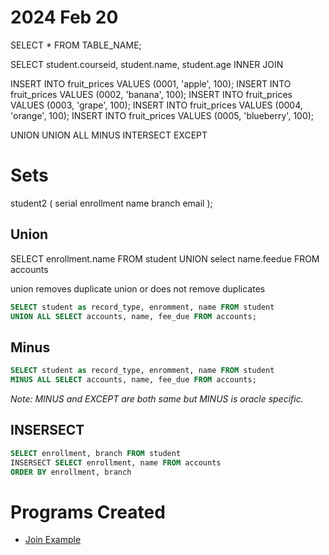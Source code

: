 # 2024 Feb 20
SELECT * FROM TABLE_NAME;

SELECT student.courseid, student.name, student.age
INNER JOIN


INSERT INTO fruit_prices VALUES (0001, 'apple', 100);
INSERT INTO fruit_prices VALUES (0002, 'banana', 100);
INSERT INTO fruit_prices VALUES (0003, 'grape', 100);
INSERT INTO fruit_prices VALUES (0004, 'orange', 100);
INSERT INTO fruit_prices VALUES (0005, 'blueberry', 100);

UNION 
UNION ALL
MINUS
INTERSECT
EXCEPT


# Sets
student2 (
    serial
    enrollment
    name 
    branch
    email
); 

## Union
SELECT enrollment.name FROM student
UNION select name.feedue FROM accounts

union removes duplicate
union or does not remove duplicates

```sql
SELECT student as record_type, enromment, name FROM student
UNION ALL SELECT accounts, name, fee_due FROM accounts;
```

## Minus

```sql
SELECT student as record_type, enromment, name FROM student
MINUS ALL SELECT accounts, name, fee_due FROM accounts;
```

*Note: MINUS and EXCEPT are both same but MINUS is oracle specific.*

## INSERSECT

```sql
SELECT enrollment, branch FROM student
INSERSECT SELECT enrollment, name FROM accounts
ORDER BY enrollment, branch
```

# Programs Created
- [Join Example](./join.sql)